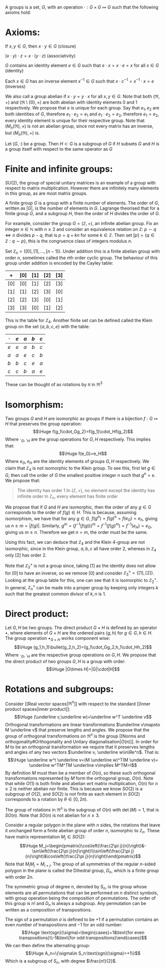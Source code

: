 
A groups is a set, $G$, with an operation $\cdot:G\times G\mapsto G$ such that the following axioms hold:
# Axioms:

If $x,y\in G$, then $x \cdot y\in G$ (closure)

$(x \cdot y)\cdot z=x \cdot(y \cdot z)$ (associativity)

$G$ contains an identity element $e\in G$ such that $e \cdot x=x \cdot e=x$ for all $x\in G$ (identity)

Each $x\in G$ has an inverse element $x^{-1}\in G$ such that $x \cdot c^{-1}=x^{-1}\cdot x=e$ (inverses)

We also call a group abelian if $x \cdot y= y \cdot x$ for all $x,y\in G$. Note that both $(\Re,+)$ and $(\Re\setminus\{0\},\times)$ are both abelian with identity elements $0$ and $1$ respectively. We propose that $e$ is unique for each group. Say that $e_1,e_2$ are both identities of $G$, therefore $e_1\cdot e_2=e_1$ and $e_1\cdot e_2=e_2$, therefore $e_1=e_2$, every identity element is unique for their respective group. Note that $(M_n(\Re),\times)$ is not an abelian group, since not every matrix has an inverse, but $(M_n(\Re),+)$ is.

Let $(G,\cdot)$ be a group. Then $H\subset G$ is a subgroup of $G$ if $H$ subsets $G$ and $H$ is a group itself with respect to the same operator as $G$

# Finite and infinite groups:

$SU(2)$, the group of special unitary matrices is an example of a group with respect to matrix multiplication. However there are infinitely many elements in this group, as are most matrix groups.

A finite group $G$ is a group with a finite number of elements. The order of $G$, written as $|G|$, is the number of elements in $G$. Lagrange theorised that for a finite group $G$, and a subgroup $H$, then the order of $H$ divides the order of $G$.

For example, consider the group $G=(\mathbb{Z},+)$, an infinite abelian group. Fix an integer $n\in \mathbb{N}$ with $n\geq2$ and consider an equivalence relation on $\mathbb{Z}$: $p\sim q\iff n$ divides $p-q$, that is $p=q+kn$ for some $k\in \mathbb{Z}$. Then set $[p]=\{q\in \mathbb{Z}:q\sim p\}$, this is the congruence class of integers modulus $n$.

Set $\mathbb{Z}_n=\{[0],[1],\dots,[n-1]\}$. Under addition this is a finite abelian group with order $n$, sometimes called the $n$th order cyclic group. The behaviour of this group under addition is encoded by the Cayley table:

|  $+$  | $[0]$ | $[1]$ | $[2]$ | $[3]$ |
|:-----:|:-----:|:-----:|:-----:|:-----:|
| $[0]$ | $[0]$ | $[1]$ | $[2]$ | $[3]$ |
| $[1]$ | $[1]$ | $[2]$ | $[3]$ | $[0]$ |
| $[2]$ | $[2]$ | $[3]$ | $[0]$ | $[1]$ |
| $[3]$ | $[3]$ | $[0]$ | $[1]$ | $[2]$ |
This is the table for $\mathbb{Z}_4$. Another finite set can be defined called the Klein group on the set $\{a,b,c,e\}$ with the table:

| $\cdot$ | $e$ | $a$ | $b$ | $c$ |
|:-------:|:---:|:---:|:---:|:--- |
|   $e$   | $e$ | $a$ | $b$ | $c$ |
|   $a$   | $a$ | $e$ | $c$ | $b$ |
|   $b$   | $b$ | $c$ | $e$ | $a$ |
|   $c$   | $c$ | $b$ | $a$ | $e$ |
These can be thought of as rotations by $\pi$ in $\Re^3$

# Isomorphism:

Two groups $G$ and $H$ are isomorphic as groups if there is a bijection $f:G\mapsto H$ that preserves the group operation:$$\Huge f(g_1\cdot_Gg_2)=f(g_1)\cdot_Hf(g_2)$$Where $\cdot_G,\cdot_H$ are the group operations for $G,H$ respectively. This implies that:$$\Huge f(e_G)=e_H$$Where $e_G,e_H$ are the identity elements of groups $G,H$ respectively. We claim that $\mathbb{Z}_4$ is not isomorphic to the Klein group. To see this, first let $g\in G$, then call the order of $G$ the smallest positive integer $n$ such that $g^n=e$. We propose that:
> The identity has order $1$
> In $(\mathbb{Z},+)$, no element except the identity has infinite order
> In $\mathbb{Z}_n$, every element has finite order

We propose that if $G$ and $H$ are isomorphic, then the order of any $g\in G$ corresponds to the order of $f(g)\in H$. This is because, assuming isomorphism, we have that for any $g\in G$, $f(g^n)=f(g)^n=f(e_G)=e_h$, giving us $n\geq m=|f(g)|$. Similarly, $g^m=(f^{-1}(f(g)))^m=f^{-1}(f(g)^m)=f^{-1}(e_H)=e_G$, giving us $m\geq n$. Therefore we get $n=m$, the order must be the same.

Using this fact, we can deduce that $\mathbb{Z}_4$ and the Klein $4$-group are not isomorphic, since in the Klein group, $a,b,c$ all have order $2$, whereas in $\mathbb{Z}_4$ only $[2]$ has order $2$.

Note that $\mathbb{Z}_3^\times$ is not a group since, taking $[1]$ as the identity does not allow for $[0]$ to have an inverse, so we remove $[0]$ and consider $\mathbb{Z}_3^\times=\{[1],[2]\}$. Looking at the group table for this, one can see that it is isomorphic to $\mathbb{Z}_2^+$. In general, $\mathbb{Z}_n^\times$ can be made into a proper group by keeping only integers $k$ such that the greatest common divisor of $k,n$ is $1$.

# Direct product:

Let $G,H$ be two groups. The direct product $G\times H$ is defined by an operator $\bullet$, where elements of $G\times H$ are the ordered pairs $(g,h)$ for $g\in G,h\in H$. The group operation $\bullet_{G\times H}$ works component wise:$$\Huge (g_1,h_1)\bullet(g_2,h_2)=(g_1\cdot_Gg_2,h_1\cdot_Hh_2)$$Where $\cdot_G,\cdot_H$ are the respective group operations on $G,H$. We propose that the direct product of two groups $G,H$ is a group with order:$$\Huge |G\times H|=|G|\cdot|H|$$

# Rotations and subgroups:

Consider [[Real vector spaces|$\Re^n$]] with respect to the standard [[Inner product spaces|inner product]]:$$\Huge (\underline v,\underline w)=\underline w^T \underline v$$Orthogonal transformations are linear transformations $\underline v\mapsto M \underline v$ that preserve lengths and angles. We propose that the group of orthogonal transformations on $\Re^n$ is the group [[Norms and orthogonality#Orthogonality and Unitary diagonalisation|$O(n)$]]. In order for $M$ to be an orthogonal transformation we require that it preserves lengths and angles of any two vectors $\underline v, \underline w\in\Re^n$. That is:$$\Huge \underline w^t \underline v=(M \underline w)^T(M \underline v)= \underline w^TM^TM \underline v\implies M^TM=I$$By definition $M$ must then be a member of $O(n)$, so these such orthogonal transformations represented by $M$ form the orthogonal group, $O(n)$. Note that while $O(1)$ is both finite and abelian wrt matrix multiplication, $O(n)$ for $n\geq 2$ is neither abelian nor finite. This is because we know $SO(2)$ is a subgroup of $O(2)$, and $SO(2)$ is not finite as each element in $SO(2)$ corresponds to a rotation by $\theta\in[0,2\pi)$.

The group of rotations in $\Re^n$ is the subgroup of $O(n)$ with $\det(M)=1$, that is $SO(n)$. Note that $SO(n)$ is not abelian for $n\geq 3$.

Consider a regular polygon in the plane with $n$ sides, the rotations that leave it unchanged form a finite abelian group of order $n$, isomorphic to $\mathbb{Z}_n$. These have matrix representation $M_j\in SO(2)$:$$\Huge M_j=\begin{pmatrix}\cos\left(\frac{2\pi j}{n}\right)&-\sin\left(\frac{2\pi j}{n}\right)\\\sin\left(\frac{2\pi j}{n}\right)&\cos\left(\frac{2\pi j}{n}\right)\end{pmatrix}$$Note that $M_iM_j=M_{i+j}$. The group of all symmetries of the regular $n$-sided polygon in the plane is called the Dihedral group, $D_n$, which is a finite group with order $2n$.

The symmetric group of degree $n$, denoted by $S_n$, is the group whose elements are all permutations that can be performed on $n$ distinct symbols, with group operation being the composition of permutations. The order of this group is $n!$ and $D_n$ is always a subgroup. Any permutation can be written as a composition of transpositions.

The sign of a permutation $\sigma$ is defined to be $+1$ if a permutation contains an even number of transpositions and $-1$ for an odd number:$$\Huge \text{sgn}(\sigma)=\begin{cases}+1&\text{for even transpositions}\\-1&\text{for odd transpositions}\end{cases}$$We can then define the alternating group:$$\Huge A_n=\{\sigma\in S_n:\text{sgn}(\sigma)=+1\}$$Which is a subgroup of $S_n$, with degree $\frac{n!}{2}$.
